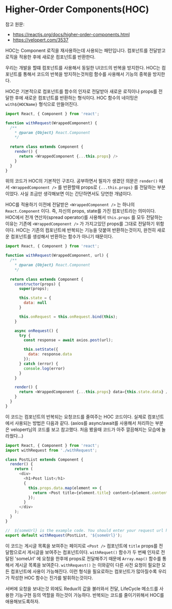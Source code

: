 Higher-Order Components(HOC)
===

참고 원문: 
- https://reactjs.org/docs/higher-order-components.html
- https://velopert.com/3537

HOC는 Component 로직을 재사용하는데 사용되는 패턴입니다. 컴포넌트를 전달받고 로직을 적용한 후에 새로운 컴포넌트를 반환한다.

우리는 개발을 할떄 컴포넌트를 사용해서 동일한 UI코드의 반복을 방지한다. HOC는 컴포넌트를 통해서 코드의 반복을 방지하는것처럼 함수를 사용해서 기능의 중복을 방지한다.

HOC은 기본적으로 컴포넌트를 함수의 인자로 전달받아 새로운 로직이나 props를 전달한 후에 새로운 컴포넌트를 반환하는 형식이다. HOC 함수의 네이밍은 `with${HOCName}` 형식으로 만들어진다.
```javascript
import React, { Component } from 'react';

function withRequest(WrappedComponent) {
  /**
    * @param {Object} React.Component
    */
  
  return class extends Component {
    render() {
      return <WrappedComponent {...this.props} />
    }
  }
}
```
위의 코드가 HOC의 기본적인 구조다. 공부하면서 필자가 생겼던 의문은 `render()` 에서 `<WrappedComponent />` 를 반환할때 props로 `{...this.props}` 를 전달하는 부분이었다. 사실 조금만 생각해보면 이는 간단하면서도 당연한 개념이다.

HOC를 적용하기 이전에 전달받은 `<WrappedComponent />` 는 하나의 `React.Component` 이다. 즉, 자신의 props, state를 가진 컴포넌트라는 의미이다. HOC에서 전개 연산자(spread operator)를 사용해서 `this.props` 를 모두 전달하는 이유는 기존에 `<WrappedComponent />` 가 가지고있던 props를 그대로 전달하기 위함이다. HOC는 기존의 컴포넌트에 반복되는 기능을 덧붙여 반환하는것이지, 완전히 새로운 컴포넌트를 생성해서 반환하는 함수가 아니기 때문이다.

```javascript
import React, { Component } from 'react';

function withRequest(WrappedComponent, url) {
  /**
    * @param {Object} React.Component
    */
  
  return class extends Component {
    constructor(props) {
      super(props);

      this.state = {
        data: null
      }

      this.onRequest = this.onRequest.bind(this);
    }

    async onRequest() {
      try {
        const response = await axios.post(url);

        this.setState({
          data: response.data
        });
      } catch (error) {
        console.log(error)
      }
    }

    render() {
      return <WrappedComponent {...this.props} data={this.state.data} />
    }
  }
}
```
이 코드는 컴포넌트의 반복되는 요청코드를 줄여주는 HOC 코드이다. 실제로 컴포넌트에서 사용되는 방법은 다음과 같다.
(axios를 async/await를 사용해서 처리하는 부분은 velopert님의 코드를 보고 참고했다. 처음 봤을때 코드가 아주 깔끔해지는 모습에 놀라웠다...)

```javascript
import React, { Component } from 'react';
import withRequest from './withRequest';

class PostList extends Component {
  render() {
    return (
      <div>
        <h1>Post list</h1>
        {
          this.props.data.map(element => {
            return <Post title={element.title} content={element.content} />
          });
        }
      </div>
    );
  }
}

//  ${someUrl} is the example code. You should enter your request url here to run.
export default withRequest(PostList, '${someUrl}');
```
이 코드는 게시글 목록을 보여주는 페이지로 `<Post />` 컴포넌트에 `title` props를 전달함으로서 게시글을 보여주는 컴포넌트이다. `withRequet()` 함수가 두 번째 인자로 전달된 'someUrl' 에 요청을 한후에 props로 전달해주기 때문에 `Array.map()` 함수를 통해서 게시글 목록을 보여준다. `withRequest()` 는 이와같이 다른 사전 요청이 필요한 모든 컴포넌트에 사용이 가능해진다. 이런 형식을 필요로하는 컴포넌트가 많아질수록 우리가 작성한 HOC 함수는 진가를 발휘하는것이다.

서버에 요청을 보내는것 외에도 Redux의 값을 불러와서 전달, LifeCycle 메소드를 사용한 기능구현 등의 역할을 하는것이 가능하다. 반복되는 코드를 줄이기위해서 HOC를 애용해보도록하자.

